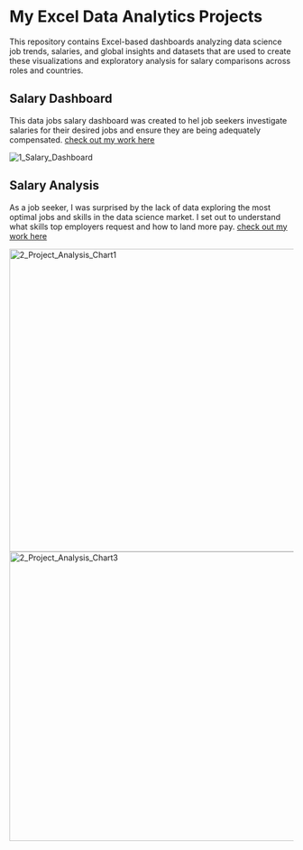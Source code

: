 # My Excel Data Analytics Projects

This repository contains Excel-based dashboards analyzing data science job trends, salaries, and global insights and datasets that are used to create these visualizations and exploratory analysis for salary comparisons across roles and countries.

## Salary Dashboard
This data jobs salary dashboard was created to hel job seekers investigate salaries for their desired jobs and ensure they are being adequately compensated.
[check out my work here](Project_1-Dashboard)

![1_Salary_Dashboard](https://github.com/user-attachments/assets/57908c6c-05f5-4ebe-b3e5-a51a7f1599ac)

## Salary Analysis
As a job seeker, I was surprised by the lack of data exploring the most optimal jobs and skills in the data science market. I set out to understand what skills top employers request and how to land more pay.
[check out my work here](Project_2-Analysis)

<img width="874" height="537" alt="2_Project_Analysis_Chart1" src="https://github.com/user-attachments/assets/1d8a84c2-2fe3-43fc-820e-3fb31f05138f" />
<img width="759" height="513" alt="2_Project_Analysis_Chart3" src="https://github.com/user-attachments/assets/0ff6a41c-9243-4c27-9aa3-209165990bde" />
